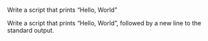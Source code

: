 Write a script that prints “Hello, World”

Write a script that prints “Hello, World”, followed by a new line to the standard output.






